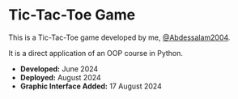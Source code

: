 # Tic-Tac-Toe Game

This is a Tic-Tac-Toe game developed by me, [@Abdessalam2004](https://github.com/Abdessalam2004/TicTacToe_Game).

It is a direct application of an OOP course in Python.

- **Developed:** June 2024
- **Deployed:** August 2024
- **Graphic Interface Added:** 17 August 2024
